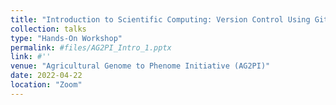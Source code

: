 ```yaml
---
title: "Introduction to Scientific Computing: Version Control Using GitHub"
collection: talks
type: "Hands-On Workshop"
permalink: #files/AG2PI_Intro_1.pptx
link: #''
venue: "Agricultural Genome to Phenome Initiative (AG2PI)"
date: 2022-04-22
location: "Zoom"
---
```

